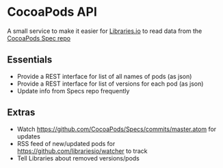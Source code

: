 # CocoaPods API

A small service to make it easier for [Libraries.io](https://libraries.io) to read data from the [CocoaPods Spec repo](https://github.com/CocoaPods/Specs)

## Essentials

- Provide a REST interface for list of all names of pods (as json)
- Provide a REST interface for list of versions for each pod (as json)
- Update info from Specs repo frequently

## Extras

- Watch https://github.com/CocoaPods/Specs/commits/master.atom for updates
- RSS feed of new/updated pods for https://github.com/librariesio/watcher to track
- Tell Libraries about removed versions/pods
